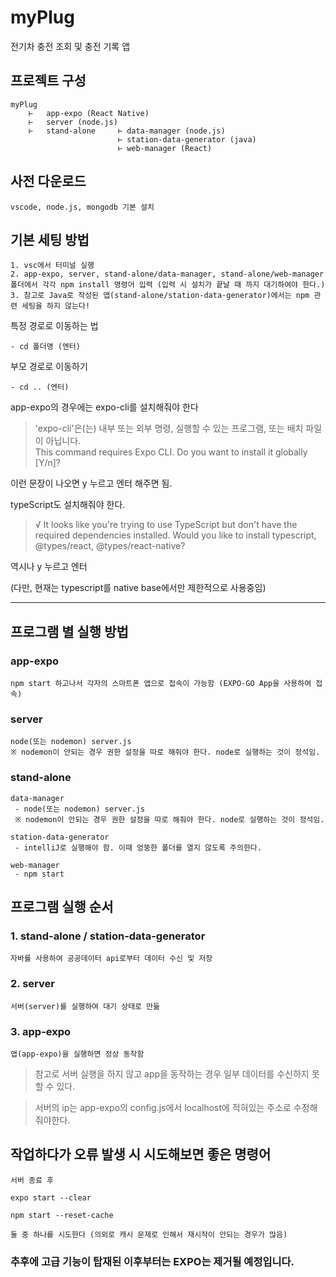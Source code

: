 # myPlug

전기차 충전 조회 및 충전 기록 앱

## 프로젝트 구성
    myPlug
        ⊢   app-expo (React Native)
        ⊢   server (node.js)
        ⊢   stand-alone     ⊢ data-manager (node.js)
                            ⊢ station-data-generator (java)
                            ⊢ web-manager (React)


## 사전 다운로드

    vscode, node.js, mongodb 기본 설치

## 기본 세팅 방법

    1. vsc에서 터미널 실행
    2. app-expo, server, stand-alone/data-manager, stand-alone/web-manager 폴더에서 각각 npm install 명령어 입력 (입력 시 설치가 끝날 때 까지 대기하여야 한다.)
    3. 참고로 Java로 작성된 앱(stand-alone/station-data-generator)에서는 npm 관련 세팅을 하지 않는다!



특정 경로로 이동하는 법

    - cd 폴더명 (엔터)

부모 경로로 이동하기

    - cd .. (엔터)



app-expo의 경우에는 expo-cli를 설치해줘야 한다
>'expo-cli'은(는) 내부 또는 외부 명령, 실행할 수 있는 프로그램, 또는
배치 파일이 아닙니다.<br>
This command requires Expo CLI.
Do you want to install it globally [Y/n]?

이런 문장이 나오면 y 누르고 엔터 해주면 됨.


typeScript도 설치해줘야 한다.
>√ It looks like you're trying to use TypeScript but don't have the required dependencies installed. Would you
like to install typescript, @types/react, @types/react-native? 

역시나 y 누르고 엔터

(다만, 현재는 typescript를 native base에서만 제한적으로 사용중임)

---

## 프로그램 별 실행 방법

### app-expo

    npm start 하고나서 각자의 스마트폰 앱으로 접속이 가능함 (EXPO-GO App을 사용하여 접속)

### server
    node(또는 nodemon) server.js
    ※ nodemon이 안되는 경우 권한 설정을 따로 해줘야 한다. node로 실행하는 것이 정석임.

### stand-alone
    data-manager
     - node(또는 nodemon) server.js
     ※ nodemon이 안되는 경우 권한 설정을 따로 해줘야 한다. node로 실행하는 것이 정석임.

    station-data-generator
     - intelliJ로 실행해야 함. 이때 엉뚱한 폴더를 열지 않도록 주의한다.

    web-manager
     - npm start 


## 프로그램 실행 순서

### 1. stand-alone / station-data-generator

    자바를 사용하여 공공데이터 api로부터 데이터 수신 및 저장

### 2. server

    서버(server)를 실행하여 대기 상태로 만듦

### 3. app-expo

    앱(app-expo)을 실행하면 정상 동작함

> 참고로 서버 실행을 하지 않고 app을 동작하는 경우 일부 데이터를 수신하지 못할 수 있다.

> 서버의 ip는 app-expo의 config.js에서 localhost에 적혀있는 주소로 수정해줘야한다.


## 작업하다가 오류 발생 시 시도해보면 좋은 명령어

    서버 종료 후

    expo start --clear

    npm start --reset-cache

    둘 중 하나를 시도한다 (의외로 캐시 문제로 인해서 재시작이 안되는 경우가 많음)


### 추후에 고급 기능이 탑재된 이후부터는 EXPO는 제거될 예정입니다.